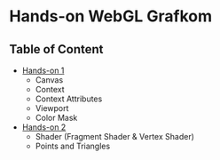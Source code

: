 # Hands-on WebGL Grafkom

## Table of Content
- [Hands-on 1](https://github.com/GSculerlor/hands-on-webgl/tree/master/hands_on-1)
    - Canvas
    - Context
    - Context Attributes
    - Viewport
    - Color Mask
- [Hands-on 2](https://github.com/GSculerlor/hands-on-webgl/tree/master/hands_on-2)
    - Shader (Fragment Shader & Vertex Shader)
    - Points and Triangles